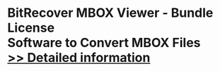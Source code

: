 # BitRecover MBOX Viewer - Bundle License<br />Software to Convert MBOX Files<br />[>> Detailed information](https://secure.shareit.com/shareit/product.html?productid=300960830&affiliateid=200057808)